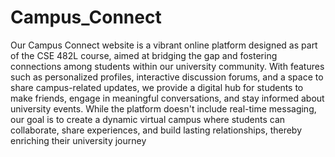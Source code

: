 # Campus_Connect

Our Campus Connect website is a vibrant online platform designed as part of the CSE 482L course, aimed at bridging the gap and fostering connections among students within our university community. With features such as personalized profiles, interactive discussion forums, and a space to share campus-related updates, we provide a digital hub for students to make friends, engage in meaningful conversations, and stay informed about university events. While the platform doesn't include real-time messaging, our goal is to create a dynamic virtual campus where students can collaborate, share experiences, and build lasting relationships, thereby enriching their university journey
